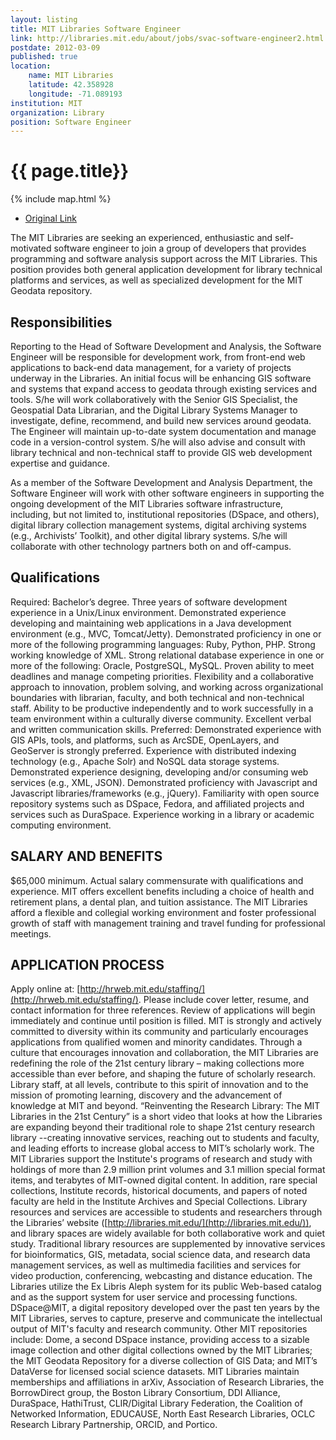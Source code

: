 ```yaml
---
layout: listing
title: MIT Libraries Software Engineer
link: http://libraries.mit.edu/about/jobs/svac-software-engineer2.html
postdate: 2012-03-09
published: true
location:
    name: MIT Libraries
    latitude: 42.358928
    longitude: -71.089193
institution: MIT
organization: Library
position: Software Engineer
---
```


# {{ page.title}}

{% include map.html %}


*  [Original Link](http://libraries.mit.edu/about/jobs/svac-software-engineer2.html)

The MIT Libraries are seeking an experienced, enthusiastic and self-motivated software engineer to join a group of developers that provides programming and software analysis support across the MIT Libraries. This position provides both general application development for library technical platforms and services, as well as specialized development for the MIT Geodata repository.

## Responsibilities
Reporting to the Head of Software Development and Analysis, the Software Engineer will be responsible for development work, from front-end web applications to back-end data management, for a variety of projects underway in the Libraries. An initial focus will be enhancing GIS software and systems that expand access to geodata through existing services and tools. S/he will work collaboratively with the Senior GIS Specialist, the Geospatial Data Librarian, and the Digital Library Systems Manager to investigate, define, recommend, and build new services around geodata. The Engineer will maintain up-to-date system documentation and manage code in a version-control system. S/he will also advise and consult with library technical and non-technical staff to provide GIS web development expertise and guidance.

As a member of the Software Development and Analysis Department, the Software Engineer will work with other software engineers in supporting the ongoing development of the MIT Libraries software infrastructure, including, but not limited to, institutional repositories (DSpace, and others), digital library collection management systems, digital archiving systems (e.g., Archivists’ Toolkit), and other digital library systems. S/he will collaborate with other technology partners both on and off-campus.

## Qualifications

Required: Bachelor’s degree. Three years of software development experience in a Unix/Linux environment. Demonstrated experience developing and maintaining web applications in a Java development environment (e.g., MVC, Tomcat/Jetty). Demonstrated proficiency in one or more of the following programming languages: Ruby, Python, PHP. Strong working knowledge of XML. Strong relational database experience in one or more of the following: Oracle, PostgreSQL, MySQL. Proven ability to meet deadlines and manage competing priorities. Flexibility and a collaborative approach to innovation, problem solving, and working across organizational boundaries with librarian, faculty, and both technical and non-technical staff. Ability to be productive independently and to work successfully in a team environment within a culturally diverse community. Excellent verbal and written communication skills. Preferred: Demonstrated experience with GIS APIs, tools, and platforms, such as ArcSDE, OpenLayers, and GeoServer is strongly preferred. Experience with distributed indexing technology (e.g., Apache Solr) and NoSQL data storage systems. Demonstrated experience designing, developing and/or consuming web services (e.g., XML, JSON). Demonstrated proficiency with Javascript and Javascript libraries/frameworks (e.g., jQuery). Familiarity with open source repository systems such as DSpace, Fedora, and affiliated projects and services such as DuraSpace. Experience working in a library or academic computing environment.

## SALARY AND BENEFITS
$65,000 minimum. Actual salary commensurate with qualifications and experience. MIT offers excellent benefits including a choice of health and retirement plans, a dental plan, and tuition assistance. The MIT Libraries afford a flexible and collegial working environment and foster professional growth of staff with management training and travel funding for professional meetings.

## APPLICATION PROCESS
Apply online at: [http://hrweb.mit.edu/staffing/](http://hrweb.mit.edu/staffing/). Please include cover letter, resume, and contact information for three references. Review of applications will begin immediately and continue until position is filled. MIT is strongly and actively committed to diversity within its community and particularly encourages applications from qualified women and minority candidates. Through a culture that encourages innovation and collaboration, the MIT Libraries are redefining the role of the 21st century library – making collections more accessible than ever before, and shaping the future of scholarly research. Library staff, at all levels, contribute to this spirit of innovation and to the mission of promoting learning, discovery and the advancement of knowledge at MIT and beyond. “Reinventing the Research Library: The MIT Libraries in the 21st Century” is a short video that looks at how the Libraries are expanding beyond their traditional role to shape 21st century research library --creating innovative services, reaching out to students and faculty, and leading efforts to increase global access to MIT’s scholarly work. The MIT Libraries support the Institute's programs of research and study with holdings of more than 2.9 million print volumes and 3.1 million special format items, and terabytes of MIT-owned digital content. In addition, rare special collections, Institute records, historical documents, and papers of noted faculty are held in the Institute Archives and Special Collections. Library resources and services are accessible to students and researchers through the Libraries’ website ([http://libraries.mit.edu/](http://libraries.mit.edu/)), and library spaces are widely available for both collaborative work and quiet study. Traditional library resources are supplemented by innovative services for bioinformatics, GIS, metadata, social science data, and research data management services, as well as multimedia facilities and services for video production, conferencing, webcasting and distance education. The Libraries utilize the Ex Libris Aleph system for its public Web-based catalog and as the support system for user service and processing functions. DSpace@MIT, a digital repository developed over the past ten years by the MIT Libraries, serves to capture, preserve and communicate the intellectual output of MIT's faculty and research community. Other MIT repositories include: Dome, a second DSpace instance, providing access to a sizable image collection and other digital collections owned by the MIT Libraries; the MIT Geodata Repository for a diverse collection of GIS Data; and MIT’s DataVerse for licensed social science datasets. MIT Libraries maintain memberships and affiliations in arXiv, Association of Research Libraries, the BorrowDirect group, the Boston Library Consortium, DDI Alliance, DuraSpace, HathiTrust, CLIR/Digital Library Federation, the Coalition of Networked Information, EDUCAUSE, North East Research Libraries, OCLC Research Library Partnership, ORCID, and Portico.
